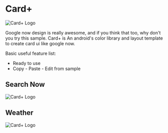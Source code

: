 # Card+

![Card+ Logo](https://lh3.googleusercontent.com/-wAXes0ViSNw/UcghQnMZFcI/AAAAAAAACGk/JHKX2Y7Muvk/s300-no/cardplus.PNG)

Google now design is really awesome, and if you think that too, why don't you try this sample.
Card+ is
An android's color library and layout template to create card ui like google now.

Basic useful feature list:

 * Ready to use
 * Copy - Paste - Edit from sample
 
## Search Now

![Card+ Logo](https://lh3.googleusercontent.com/-mJZ7we_5Xs0/UcrG0fuaajI/AAAAAAAACHk/kKO2R2NB3CU/w430-h685-no/search_now.PNG)

## Weather

![Card+ Logo](https://lh5.googleusercontent.com/-m56eTYZey4o/UcrG0bWViVI/AAAAAAAACHo/wm_6Xx0zSdA/w412-h684-no/weather_card.PNG)



